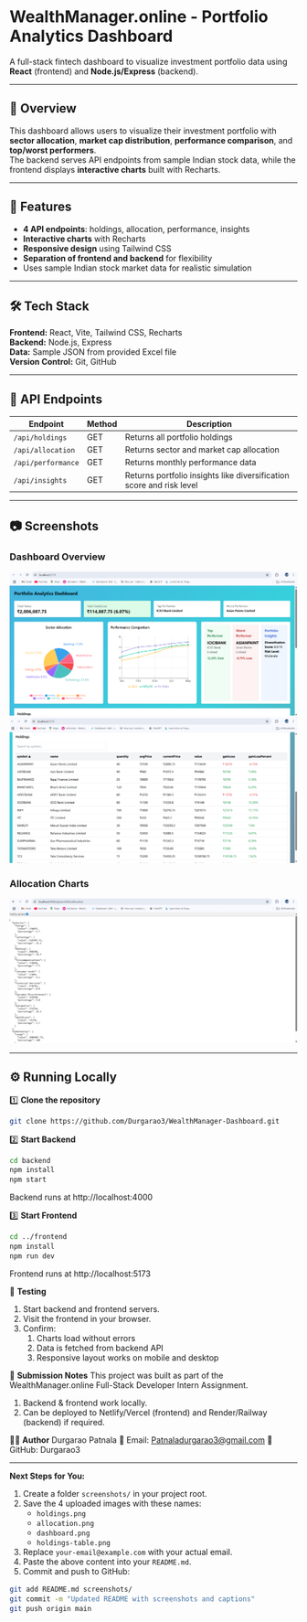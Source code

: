 # WealthManager.online - Portfolio Analytics Dashboard

A full-stack fintech dashboard to visualize investment portfolio data using **React** (frontend) and **Node.js/Express** (backend).

---

## 📌 Overview
This dashboard allows users to visualize their investment portfolio with **sector allocation**, **market cap distribution**, **performance comparison**, and **top/worst performers**.  
The backend serves API endpoints from sample Indian stock data, while the frontend displays **interactive charts** built with Recharts.

---

## 🚀 Features
- **4 API endpoints**: holdings, allocation, performance, insights  
- **Interactive charts** with Recharts  
- **Responsive design** using Tailwind CSS  
- **Separation of frontend and backend** for flexibility  
- Uses sample Indian stock market data for realistic simulation  

---

## 🛠 Tech Stack
**Frontend:** React, Vite, Tailwind CSS, Recharts  
**Backend:** Node.js, Express  
**Data:** Sample JSON from provided Excel file  
**Version Control:** Git, GitHub  

---

## 📡 API Endpoints
| Endpoint           | Method | Description |
|--------------------|--------|-------------|
| `/api/holdings`    | GET    | Returns all portfolio holdings |
| `/api/allocation`  | GET    | Returns sector and market cap allocation |
| `/api/performance` | GET    | Returns monthly performance data |
| `/api/insights`    | GET    | Returns portfolio insights like diversification score and risk level |

---

## 📷 Screenshots

### Dashboard Overview
![Dashboard](screenshots/Dashboard1.png)
![Dashboard](screenshots/Dashboard2.png)

### Allocation Charts
![Allocation](screenshots/Allocation.png)

---

## ⚙️ Running Locally

1️⃣ **Clone the repository**

```bash
git clone https://github.com/Durgarao3/WealthManager-Dashboard.git
```

2️⃣ **Start Backend**

```bash
cd backend
npm install
npm start
```
Backend runs at http://localhost:4000

3️⃣ **Start Frontend**

```bash
cd ../frontend
npm install
npm run dev
```
Frontend runs at http://localhost:5173

🧪 **Testing**

1. Start backend and frontend servers.
2. Visit the frontend in your browser.
3. Confirm:
     1. Charts load without errors
     2. Data is fetched from backend API
     3. Responsive layout works on mobile and desktop

📅 **Submission Notes**
This project was built as part of the WealthManager.online Full-Stack Developer Intern Assignment.
1. Backend & frontend work locally.
2. Can be deployed to Netlify/Vercel (frontend) and Render/Railway (backend) if required.

👨‍💻 **Author**
Durgarao Patnala
📧 Email: Patnaladurgarao3@gmail.com
🔗 GitHub: Durgarao3

---

**Next Steps for You:**
1. Create a folder `screenshots/` in your project root.
2. Save the 4 uploaded images with these names:
   - `holdings.png`
   - `allocation.png`
   - `dashboard.png`
   - `holdings-table.png`
3. Replace `your-email@example.com` with your actual email.
4. Paste the above content into your `README.md`.
5. Commit and push to GitHub:
```bash
git add README.md screenshots/
git commit -m "Updated README with screenshots and captions"
git push origin main
